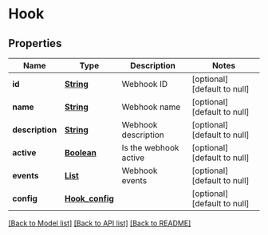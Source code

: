 # Hook
## Properties

Name | Type | Description | Notes
------------ | ------------- | ------------- | -------------
**id** | [**String**](string.md) | Webhook ID | [optional] [default to null]
**name** | [**String**](string.md) | Webhook name | [optional] [default to null]
**description** | [**String**](string.md) | Webhook description | [optional] [default to null]
**active** | [**Boolean**](boolean.md) | Is the webhook active | [optional] [default to null]
**events** | [**List**](string.md) | Webhook events | [optional] [default to null]
**config** | [**Hook_config**](Hook_config.md) |  | [optional] [default to null]

[[Back to Model list]](../README.md#documentation-for-models) [[Back to API list]](../README.md#documentation-for-api-endpoints) [[Back to README]](../README.md)

